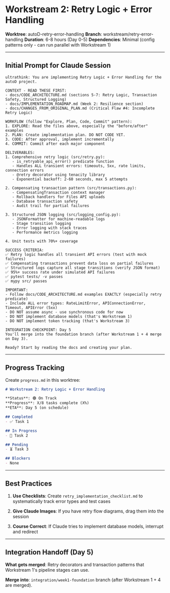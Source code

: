 # Workstream 2: Retry Logic + Error Handling

**Worktree**: autoD-retry-error-handling
**Branch**: workstream/retry-error-handling
**Duration**: 6-8 hours (Day 0-5)
**Dependencies**: Minimal (config patterns only - can run parallel with Workstream 1)

---

## Initial Prompt for Claude Session

```
ultrathink: You are implementing Retry Logic + Error Handling for the autoD project.

CONTEXT - READ THESE FIRST:
- docs/CODE_ARCHITECTURE.md (sections 5-7: Retry Logic, Transaction Safety, Structured Logging)
- docs/IMPLEMENTATION_ROADMAP.md (Week 2: Resilience section)
- docs/CHANGES_FROM_ORIGINAL_PLAN.md (Critical Flaw #4: Incomplete Retry Logic)

WORKFLOW (follow "Explore, Plan, Code, Commit" pattern):
1. EXPLORE: Read the files above, especially the "before/after" examples
2. PLAN: Create implementation plan. DO NOT CODE YET.
3. CODE: After approval, implement incrementally
4. COMMIT: Commit after each major component

DELIVERABLES:
1. Comprehensive retry logic (src/retry.py):
   - is_retryable_api_error() predicate function
   - Handles ALL transient errors: timeouts, 5xx, rate limits, connection errors
   - @retry decorator using tenacity library
   - Exponential backoff: 2-60 seconds, max 5 attempts

2. Compensating transaction pattern (src/transactions.py):
   - CompensatingTransaction context manager
   - Rollback handlers for Files API uploads
   - Database transaction safety
   - Audit trail for partial failures

3. Structured JSON logging (src/logging_config.py):
   - JSONFormatter for machine-readable logs
   - Stage transition logging
   - Error logging with stack traces
   - Performance metrics logging

4. Unit tests with 70%+ coverage

SUCCESS CRITERIA:
✅ Retry logic handles all transient API errors (test with mock failures)
✅ Compensating transactions prevent data loss on partial failures
✅ Structured logs capture all stage transitions (verify JSON format)
✅ 95%+ success rate under simulated API failures
✅ pytest tests/ -v passes
✅ mypy src/ passes

IMPORTANT:
- Follow docs/CODE_ARCHITECTURE.md examples EXACTLY (especially retry predicate)
- Include ALL error types: RateLimitError, APIConnectionError, Timeout, APIError (5xx)
- DO NOT assume async - use synchronous code for now
- DO NOT implement database models (that's Workstream 1)
- DO NOT implement token tracking (that's Workstream 3)

INTEGRATION CHECKPOINT: Day 5
You'll merge into the foundation branch (after Workstream 1 + 4 merge on Day 3).

Ready? Start by reading the docs and creating your plan.
```

---

## Progress Tracking

Create `progress.md` in this worktree:

```markdown
# Workstream 2: Retry Logic + Error Handling

**Status**: 🟢 On Track
**Progress**: X/8 tasks complete (X%)
**ETA**: Day 5 (on schedule)

## Completed
- ✅ Task 1

## In Progress
- 🔄 Task 2

## Pending
- ⏳ Task 3

## Blockers
- None
```

---

## Best Practices

1. **Use Checklists**: Create `retry_implementation_checklist.md` to systematically track error types and test cases

2. **Give Claude Images**: If you have retry flow diagrams, drag them into the session

3. **Course Correct**: If Claude tries to implement database models, interrupt and redirect

---

## Integration Handoff (Day 5)

**What gets merged**: Retry decorators and transaction patterns that Workstream 1's pipeline stages can use.

**Merge into**: `integration/week1-foundation` branch (after Workstream 1 + 4 are merged).
